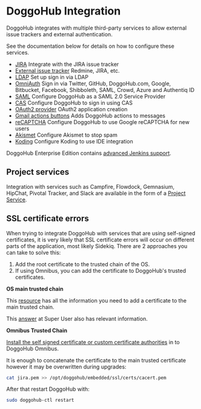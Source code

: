 # DoggoHub Integration

DoggoHub integrates with multiple third-party services to allow external issue
trackers and external authentication.

See the documentation below for details on how to configure these services.

- [JIRA](../project_services/jira.md) Integrate with the JIRA issue tracker
- [External issue tracker](external-issue-tracker.md) Redmine, JIRA, etc.
- [LDAP](ldap.md) Set up sign in via LDAP
- [OmniAuth](omniauth.md) Sign in via Twitter, GitHub, DoggoHub.com, Google, Bitbucket, Facebook, Shibboleth, SAML, Crowd, Azure and Authentiq ID
- [SAML](saml.md) Configure DoggoHub as a SAML 2.0 Service Provider
- [CAS](cas.md) Configure DoggoHub to sign in using CAS
- [OAuth2 provider](oauth_provider.md) OAuth2 application creation
- [Gmail actions buttons](gmail_action_buttons_for_doggohub.md) Adds DoggoHub actions to messages
- [reCAPTCHA](recaptcha.md) Configure DoggoHub to use Google reCAPTCHA for new users
- [Akismet](akismet.md) Configure Akismet to stop spam
- [Koding](../administration/integration/koding.md) Configure Koding to use IDE integration

DoggoHub Enterprise Edition contains [advanced Jenkins support][jenkins].

[jenkins]: http://docs.doggohub.com/ee/integration/jenkins.html


## Project services

Integration with services such as Campfire, Flowdock, Gemnasium, HipChat,
Pivotal Tracker, and Slack are available in the form of a [Project Service][].

[Project Service]: ../project_services/project_services.md

## SSL certificate errors

When trying to integrate DoggoHub with services that are using self-signed certificates,
it is very likely that SSL certificate errors will occur on different parts of the
application, most likely Sidekiq. There are 2 approaches you can take to solve this:

1. Add the root certificate to the trusted chain of the OS.
1. If using Omnibus, you can add the certificate to DoggoHub's trusted certificates.

**OS main trusted chain**

This [resource](http://kb.kerio.com/product/kerio-connect/server-configuration/ssl-certificates/adding-trusted-root-certificates-to-the-server-1605.html)
has all the information you need to add a certificate to the main trusted chain.

This [answer](http://superuser.com/questions/437330/how-do-you-add-a-certificate-authority-ca-to-ubuntu)
at Super User also has relevant information.

**Omnibus Trusted Chain**

[Install the self signed certificate or custom certificate authorities](http://docs.doggohub.com/omnibus/common_installation_problems/README.html#using-self-signed-certificate-or-custom-certificate-authorities)
in to DoggoHub Omnibus.

It is enough to concatenate the certificate to the main trusted certificate
however it may be overwritten during upgrades:

```bash
cat jira.pem >> /opt/doggohub/embedded/ssl/certs/cacert.pem
```

After that restart DoggoHub with:

```bash
sudo doggohub-ctl restart
```

